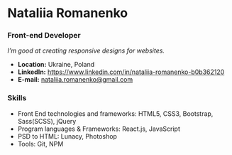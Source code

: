 # Nataliia Romanenko

### Front-end Developer

*I’m  good at creating responsive designs for websites.*

* **Location:** Ukraine, Poland 
* **LinkedIn:** https://www.linkedin.com/in/nataliia-romanenko-b0b362120
* **E-mail:** nataliia.romanenko@gmail.com

### Skills
* Front End technologies and frameworks: HTML5, CSS3, Bootstrap, Sass(SCSS), jQuery
* Program languages & Frameworks: React.js, JavaScript
* PSD to HTML: Lunacy, Photoshop
* Tools: Git, NPM

